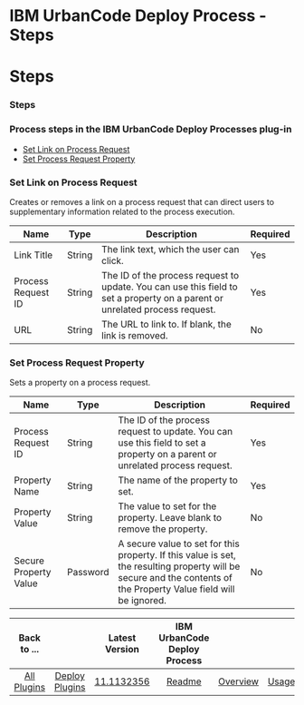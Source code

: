 
IBM UrbanCode Deploy Process - Steps
====================================

# Steps


### Steps




### Process steps in the IBM UrbanCode Deploy Processes plug-in

* [Set Link on Process Request](#set_link_on_process_request)
* [Set Process Request Property](#set_process_request_property)


### Set Link on Process Request

Creates or removes a link on a process request that can direct users to supplementary information related to the process execution.



| Name | Type | Description                                                                                                          | Required |
| ---- | ---- | -------------------------------------------------------------------------------------------------------------------- | -------- |
| Link Title | String | The link text, which the user can click. | Yes |
| Process Request ID | String | The ID of the process request to update. You can use this field to set a property on a parent or unrelated process request. | Yes |
| URL | String | The URL to link to. If blank, the link is removed. | No |

### Set Process Request Property

Sets a property on a process request.


| Name | Type | Description                                                                                                          | Required |
| ---- | ---- | -------------------------------------------------------------------------------------------------------------------- | -------- |
| Process Request ID | String | The ID of the process request to update. You can use this field to set a property on a parent or unrelated process request. | Yes |
| Property Name | String | The name of the property to set. | Yes |
| Property Value | String | The value to set for the property. Leave blank to remove the property. | No |
| Secure Property Value | Password | A secure value to set for this property. If this value is set, the resulting property will be secure and the contents of the Property Value field will be ignored. | No |



|Back to ...||Latest Version|IBM UrbanCode Deploy Process ||||
| :---: | :---: | :---: | :---: | :---: | :---: | :---: |
|[All Plugins](../../index.md)|[Deploy Plugins](../README.md)|[11.1132356](https://raw.githubusercontent.com/UrbanCode/IBM-UCD-PLUGINS/main/files/uDeploy-Process/ucd-uDeploy-Process-11.1132356.zip)|[Readme](README.md)|[Overview](overview.md)|[Usage](usage.md)|[Downloads](downloads.md)|
